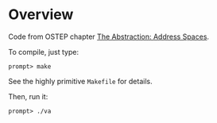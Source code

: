 # Overview

Code from OSTEP chapter [The Abstraction: Address Spaces](http://pages.cs.wisc.edu/~remzi/OSTEP/vm-intro.pdf).

To compile, just type:
```
prompt> make
```

See the highly primitive `Makefile` for details.

Then, run it:

```
prompt> ./va
```

